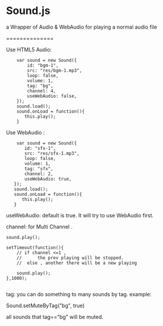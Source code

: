 # Sound.js
a Wrapper of  Audio &amp; WebAudio for playing a normal audio file

==============

Use HTML5 Audio:
```
    var sound = new Sound({
        id: "bgm-1",
        src: "res/bgm-1.mp3",
        loop: false,
        volume: 1,
        tag: "bg",
        channel: 4,
        useWebAudio: false,
    });
    sound.load();
    sound.onLoad = function(){
       this.play();
    }
 ```
 
 Use WebAudio :
 
 ```
     var sound = new Sound({
        id: "sfx-1",
        src: "res/sfx-1.mp3",
        loop: false,
        volume: 1,
        tag: "sfx",
        channel: 2,
        useWebAudio: true,
    });
    sound.load();
    sound.onLoad = function(){
       this.play();
    }
 ```
 
 useWebAudio: default is true. It will try to use WebAudio first.
 
 channel: for Multi Channel .
 
 ```
 sound.play();
 
 setTimeout(function(){
     // if channel <=1 , 
     //      the prev playing will be stopped.
     //  else , another there will be a new playing

     sound.play();
 },1000);
 
 
 ```
 
 tag: you can do something to many sounds by tag.
 example:
 
 Sound.setMuteByTag("bg", true)
 
 all sounds that tag=="bg" will be muted.
 
